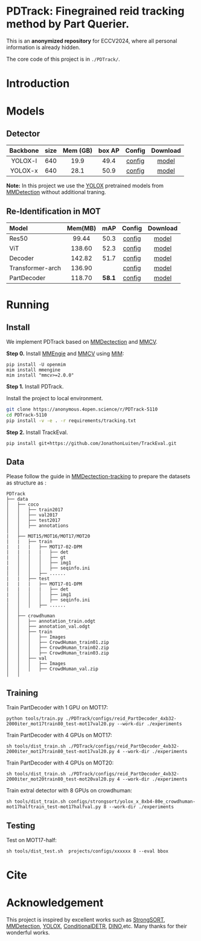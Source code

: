 # PDTrack: Finegrained reid tracking method by Part Querier.


This is an **anonymized repository** for ECCV2024, where all personal information is already hidden.

The core code of this project is in `./PDTrack/`.


# Introduction


# Models

## Detector

|  Backbone  | size | Mem (GB) | box AP |                  Config                  |                                                                                                                                         Download                                                                                                                                         |
| :--------: | :--: | :------: | :----: | :--------------------------------------: | :--------------------------------------------------------------------------------------------------------------------------------------------------------------------------------------------------------------------------------------------------------------------------------------: |
|  YOLOX-l   | 640  |   19.9   |  49.4  |  [config](./yolox_l_8xb8-300e_coco.py)   |       [model](https://download.openmmlab.com/mmdetection/v2.0/yolox/yolox_l_8x8_300e_coco/yolox_l_8x8_300e_coco_20211126_140236-d3bd2b23.pth)      |
|  YOLOX-x   | 640  |   28.1   |  50.9  |  [config](./yolox_x_8xb8-300e_coco.py)   |       [model](https://download.openmmlab.com/mmdetection/v2.0/yolox/yolox_x_8x8_300e_coco/yolox_x_8x8_300e_coco_20211126_140254-1ef88d67.pth)      |

**Note:**
 In this project we use the [YOLOX](https://arxiv.org/abs/2107.08430) pretrained models from [MMDetection](https://github.com/open-mmlab/mmdetection/tree/main/configs/yolox) without additional traning.

## Re-Identification in MOT
|  Model | Mem(MB) | mAP | Config | Download |
| :-----|:-------:|:---:|:------:|:--------:|
|  Res50 | 99.44   | 50.3|[config](./configs/reid/reid_r50_8xb32-6e_mot17train80_test-mot17val20.py) | [model]() |
| ViT | 138.60 |52.3| [config](./PDTrack/configs/reid_ViT_4xb32-14000iter_mot17train80_test-mot17val20.py)| [model]() |
| Decoder |  142.82 | 51.7 | [config](./PDTrack/configs/reid_Decoder_4xb32-14000iter_mot17train80_test-mot17val20.py)| [model]() |
|Transformer-arch| 136.90||[config](./PDTrack/configs/reid_Trans_4xb32-14000iter_mot17train80_test-mot17val20.py)| [model]() |
| PartDecoder| 118.70 | **58.1** | [config](./PDTrack/configs/reid_PartDecoder_4xb32-2000iter_mot17train80_test-mot17val20.py)| [model]()            |


# Running 
## Install 

We implement PDTrack based on [MMDectection](https://github.com/open-mmlab/mmdetection) and [MMCV](https://github.com/open-mmlab/mmcv). 

**Step 0.** Install [MMEngie](https://github.com/open-mmlab/mmengine) and [MMCV](https://github.com/open-mmlab/mmcv) using [MIM](https://github.com/open-mmlab/mim):
```
pip install -U openmim
mim install mmengine
mim install "mmcv>=2.0.0"
```

**Step 1.** Install PDTrack.

Install the project to local environment.

```bash
git clone https://anonymous.4open.science/r/PDTrack-5110
cd PDTrack-5110
pip install -v -e . -r requirements/tracking.txt
```
**Step 2.** Install TrackEval.
```
pip install git+https://github.com/JonathonLuiten/TrackEval.git
```

## Data 

Please follow the guide in [MMDectection-tracking](https://github.com/open-mmlab/mmdetection/blob/main/docs/en/user_guides/tracking_dataset_prepare.md) to prepare the datasets as structure as :
```
PDTrack
├── data
│   ├── coco
│   │   ├── train2017
│   │   ├── val2017
│   │   ├── test2017
│   │   ├── annotations
│   │
|   ├── MOT15/MOT16/MOT17/MOT20
|   |   ├── train
|   |   |   ├── MOT17-02-DPM
|   |   |   |   ├── det
|   │   │   │   ├── gt
|   │   │   │   ├── img1
|   │   │   │   ├── seqinfo.ini
│   │   │   ├── ......
|   |   ├── test
|   |   |   ├── MOT17-01-DPM
|   |   |   |   ├── det
|   │   │   │   ├── img1
|   │   │   │   ├── seqinfo.ini
│   │   │   ├── ......
│   │
│   ├── crowdhuman
│   │   ├── annotation_train.odgt
│   │   ├── annotation_val.odgt
│   │   ├── train
│   │   │   ├── Images
│   │   │   ├── CrowdHuman_train01.zip
│   │   │   ├── CrowdHuman_train02.zip
│   │   │   ├── CrowdHuman_train03.zip
│   │   ├── val
│   │   │   ├── Images
│   │   │   ├── CrowdHuman_val.zip
│   │
```

## Training 


Train PartDecoder with 1 GPU on MOT17:
```
python tools/train.py ./PDTrack/configs/reid_PartDecoder_4xb32-2000iter_mot17train80_test-mot17val20.py --work-dir ./experiments
```


Train PartDecoder with 4 GPUs on MOT17:
```
sh tools/dist_train.sh ./PDTrack/configs/reid_PartDecoder_4xb32-2000iter_mot17train80_test-mot17val20.py 4 --work-dir ./experiments
```

Train PartDecoder with 4 GPUs on MOT20:
```
sh tools/dist_train.sh ./PDTrack/configs/reid_PartDecoder_4xb32-2000iter_mot20train80_test-mot20val20.py 4 --work-dir ./experiments
```

Train extral detector with 8 GPUs on crowdhuman:
```
sh tools/dist_train.sh configs/strongsort/yolox_x_8xb4-80e_crowdhuman-mot17halftrain_test-mot17halfval.py 8 --work-dir ./experiments
```

## Testing
Test on MOT17-half:
```
sh tools/dist_test.sh  projects/configs/xxxxxx 8 --eval bbox
```

# Cite

# Acknowledgement
This project is inspired by excellent works such as [StrongSORT](https://github.com/dyhBUPT/StrongSORT), [MMDetection](https://github.com/open-mmlab/mmdetection), [YOLOX](https://github.com/Megvii-BaseDetection/YOLOX), [ConditionalDETR](https://github.com/Atten4Vis/ConditionalDETR), [DINO](https://github.com/IDEA-Research/DINO),etc. Many thanks for their wonderful works.